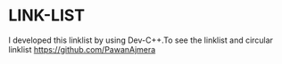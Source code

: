 # LINK-LIST
I developed this linklist by using Dev-C++.To see  the linklist and circular linklist https://github.com/PawanAjmera 
